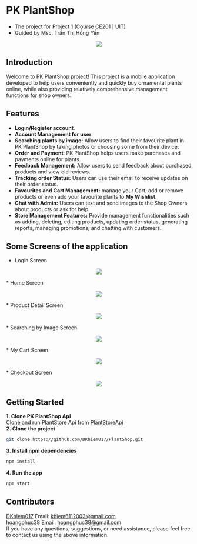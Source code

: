 # PK PlantShop
* The project for Project 1 (Course CE201 | UIT)
* Guided by Msc. Trần Thị Hồng Yến
<p align="center">
  <img src="https://github.com/DKhiem017/PlantShop/assets/100778307/18254ea5-8211-4ddd-8981-7bd846809e40" />
</p>

## Introduction
Welcome to PK PlantShop project! This project is a mobile application developed to help users conveniently and quickly buy ornamental plants online, while also providing relatively comprehensive management functions for shop owners.
## Features
* **Login/Register account**.
* **Account Management for user**.
* **Searching plants by image:** Allow users to find their favourite plant in PK PlantShop by taking photos or choosing some from their device.
* **Order and Payment**: PK PlantShop helps users make purchases and payments online for plants.
* **Feedback Management:** Allow users to send feedback about purchased products and view old reviews.
* **Tracking order Status:** Users can use their email to receive updates on their order status.
* **Favourites and Cart Management:** manage your Cart, add or remove products or even add your favourite plants to **My Wishlist**.
* **Chat with Admin:** Users can text and send images to the Shop Owners about products or ask for help.
* **Store Management Features:** Provide management functionalities such as adding, deleting, editing products, updating order status, generating reports, managing promotions, and chatting with customers.
## Some Screens of the application
* Login Screen
<p align="center">
  <img src="https://github.com/DKhiem017/PlantShop/assets/100778307/ed5ddd08-acd1-4ad3-a897-10b8b0e12393" />
</p>
* Home Screen
<p align="center">
  <img src="https://github.com/DKhiem017/PlantShop/assets/100778307/18254ea5-8211-4ddd-8981-7bd846809e40" />
</p>
* Product Detail Screen
<p align="center">
  <img src="https://github.com/DKhiem017/PlantShop/assets/100778307/79548f5c-f5f8-456b-b804-7d33da56f019" />
</p>
* Searching by Image Screen
<p align="center">
  <img src="https://github.com/DKhiem017/PlantShop/assets/100778307/e711acca-54fc-4031-96a1-5f839733a132" />
</p>
* My Cart Screen
<p align="center">
  <img src="https://github.com/DKhiem017/PlantShop/assets/100778307/20a5438b-6da2-4769-ae08-b3a1eafc4f64" />
</p>
* Checkout Screen
<p align="center">
  <img src="https://github.com/DKhiem017/PlantShop/assets/100778307/d490daec-9f72-4470-bb6c-d35f0d557487" />
</p>

## Getting Started
**1. Clone PK PlantShop Api**  
Clone and run PlantStore Api from [PlantStoreApi](https://github.com/hoangphuc38/PlantStoreAPI.git)  
**2. Clone the project**
```bash
git clone https://github.com/DKhiem017/PlantShop.git
```
**3. Install npm dependencies**
```bash
npm install
```
**4. Run the app**
```bash
npm start
```
## Contributors
[DKhiem017](https://github.com/DKhiem017) Email: khiem6112003@gmail.com  
[hoangphuc38](https://github.com/hoangphuc38) Email: hoangphuc38@gmail.com  
If you have any questions, suggestions, or need assistance, please feel free to contact us using the above information.


